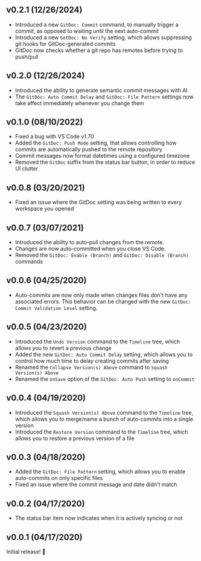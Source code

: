 ## v0.2.1 (12/26/2024)

- Introduced a new `GitDoc: Commit` command, to manually trigger a commit, as opposed to waiting until the next auto-commit
- Introduced a new `GotDoc: No Verify` setting, which allows suppressing git hooks for GitDoc-generated commits
- GitDoc now checks whether a git repo has remotes before trying to push/pull

## v0.2.0 (12/26/2024)

- Introduced the ability to generate semantic commit messages with AI
- The `GitDoc: Auto Commit Delay` and `GitDoc: File Pattern` settings now take affect immediately whenever you change them

## v0.1.0 (08/10/2022)

- Fixed a bug with VS Code v1.70
- Added the `GitDoc: Push Mode` setting, that allows controlling how commits are automatically pushed to the remote repository
- Commit messages now format datetimes using a configured timezone
- Removed the `GitDoc` suffix from the status bar button, in order to reduce UI clutter

## v0.0.8 (03/20/2021)

- Fixed an issue where the GitDoc setting was being written to every workspace you opened

## v0.0.7 (03/07/2021)

- Introduced the ability to auto-pull changes from the remote.
- Changes are now auto-committed when you close VS Code.
- Removed the `GitDoc: Enable (Branch)` and `GitDoc: Disable (Branch)` commands

## v0.0.6 (04/25/2020)

- Auto-commits are now only made when changes files don't have any associated errors. This behavior can be changed with the new `GitDoc: Commit Validation Level` setting.

## v0.0.5 (04/23/2020)

- Introduced the `Undo Version` command to the `Timeline` tree, which allows you to revert a previous change
- Added the new `GitDoc: Auto Commit Delay` setting, which allows you to control how much time to delay creating commits after saving
- Renamed the `Collapse Version(s) Above` command to `Squash Version(s) Above`
- Renamed the `onSave` option of the `GitDoc: Auto Push` setting to `onCommit`

## v0.0.4 (04/19/2020)

- Introduced the `Squash Version(s) Above` command to the `Timeline` tree, which allows you to merge/name a bunch of auto-commits into a single version
- Introduced the `Restore Version` command to the `Timeline` tree, which allows you to restore a previous version of a file

## v0.0.3 (04/18/2020)

- Added the `GitDoc: File Pattern` setting, which allows you to enable auto-commits on only specific files
- Fixed an issue where the commit message and date didn't match

## v0.0.2 (04/17/2020)

- The status bar item now indicates when it is actively syncing or not

## v0.0.1 (04/17/2020)

Initial release! 🎉

